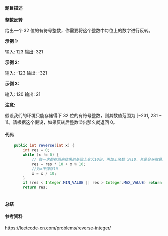 #### 题目描述

**整数反转**

给出一个 32 位的有符号整数，你需要将这个整数中每位上的数字进行反转。

**示例 1:**

输入: 123
输出: 321

**示例 2:**

输入: -123
输出: -321

**示例 3:**

输入: 120
输出: 21

**注意:**

假设我们的环境只能存储得下 32 位的有符号整数，则其数值范围为 [−231,  231 − 1]。请根据这个假设，如果反转后整数溢出那么就返回 0。



#### 代码



```java
    public int reverse(int x) {
        int res = 0;
        while (x != 0) {
            // 每一次都在原来结果的基础上变大10倍，再加上余数 x%10，总是会获取最后一个数
            res = res * 10 + x % 10;
            //对x不停除10
            x = x / 10;
        }
        if (res < Integer.MIN_VALUE || res > Integer.MAX_VALUE) return 0;
        return res;
    
```







#### 总结



#### 参考资料
https://leetcode-cn.com/problems/reverse-integer/

